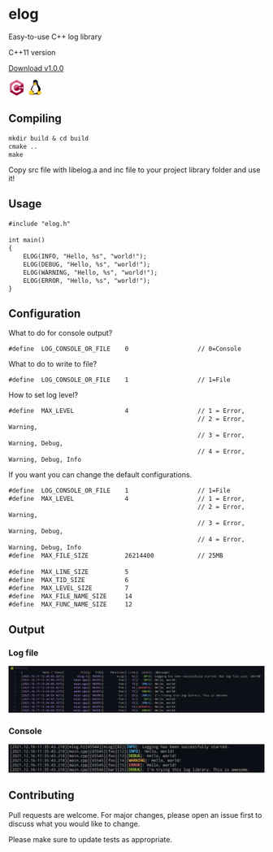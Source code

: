 # elog
<p>Easy-to-use C++  log library</p>
<p>C++11 version</p>
<p><a href="https://github.com/ahakan/elog/releases/tag/v1.0.0">Download v1.0.0</a></p>

<p float="left">
    <img src="https://raw.githubusercontent.com/devicons/devicon/master/icons/cplusplus/cplusplus-original.svg" width="32" />
    <img src="https://raw.githubusercontent.com/devicons/devicon/master/icons/linux/linux-original.svg" width="32" />
</p>

## Compiling
```
mkdir build & cd build
cmake ..
make
```
Copy src file with libelog.a and inc file to your project library folder and use it!

## Usage

```
#include "elog.h"

int main()
{
    ELOG(INFO, "Hello, %s", "world!");
    ELOG(DEBUG, "Hello, %s", "world!");
    ELOG(WARNING, "Hello, %s", "world!");
    ELOG(ERROR, "Hello, %s", "world!");
}
```

## Configuration
What to do for console output?
```
#define  LOG_CONSOLE_OR_FILE    0                   // 0=Console
```

What to do to write to file?
```
#define  LOG_CONSOLE_OR_FILE    1                   // 1=File
```

How to set log level?
```
#define  MAX_LEVEL              4                   // 1 = Error, 
                                                    // 2 = Error, Warning, 
                                                    // 3 = Error, Warning, Debug, 
                                                    // 4 = Error, Warning, Debug, Info
```

If you want you can change the default configurations.
```
#define  LOG_CONSOLE_OR_FILE    1                   // 1=File
#define  MAX_LEVEL              4                   // 1 = Error, 
                                                    // 2 = Error, Warning, 
                                                    // 3 = Error, Warning, Debug, 
                                                    // 4 = Error, Warning, Debug, Info
#define  MAX_FILE_SIZE          26214400            // 25MB

#define  MAX_LINE_SIZE          5
#define  MAX_TID_SIZE           6
#define  MAX_LEVEL_SIZE         7
#define  MAX_FILE_NAME_SIZE     14
#define  MAX_FUNC_NAME_SIZE     12
```

## Output

### Log file
<p float="left">
    <img src="https://github.com/AHakan/eLog/blob/master/ss.png"/>
</p>

### Console
<p float="left">
    <img src="https://github.com/AHakan/eLog/blob/master/ss-console.png"/>
</p>

## Contributing
Pull requests are welcome. For major changes, please open an issue first to discuss what you would like to change.

Please make sure to update tests as appropriate.
